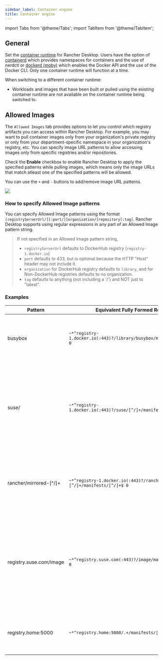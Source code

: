 ```yaml
---
sidebar_label: Container engine
title: Container engine
---
```


import Tabs from '@theme/Tabs';
import TabItem from '@theme/TabItem';

## General

Set the [container runtime] for Rancher Desktop. Users have the option of [containerd] which provides namespaces for containers and the use of nerdctl or [dockerd (moby)] which enables the Docker API and the use of the Docker CLI. Only one container runtime will function at a time.

When switching to a different container runtime:

- Workloads and images that have been built or pulled using the existing container runtime are not available on the container runtime being switched to.

## Allowed Images

The `Allowed Images` tab provides options to let you control which registry artifacts you can access within Rancher Desktop. For example, you may want to pull container images only from your organization's private registry or only from your department-specific namespace in your organization's registry, etc. You can specify image URL patterns to allow accessing images only from specific registries and/or repositories.

Check the **Enable** checkbox to enable Rancher Desktop to apply the specified patterns while pulling images, which means only the image URLs that match atleast one of the specified patterns will be allowed.

You can use the `+` and `-` buttons to add/remove image URL patterns. 

![](/img/preferences/allowed-images.png)

### How to specify Allowed Image patterns

You can specify Allowed Image patterns using the format `[registryServerUrl/][:port/][organization/]repository[:tag]`. Rancher Desktop supports using regular expressions in any part of an Allowed Image pattern string.

> If not specified in an Allowed Image pattern string,
> * `registryServerUrl` defaults to DockerHub registry (`registry-1.docker.io`)
> * `port` defaults to 433, but is optional because the HTTP "Host" header may not include it. 
> * `organization` for DockerHub registry defaults to `library`, and for Non-DockerHub registries defaults to no organization.
> * `tag` defaults to anything (not including a '/') and NOT just to "latest".

### Examples

| Pattern | Equivalent Fully Formed RegEx | Meaning |
| ------------- | ---------------- | ---------------- |
| busybox | ` ~*^registry-1.docker.io(:443)?/library/busybox/manifests/[^/]+$ 0 ` | Allow all tags of the image `busybox` in the default organization `library` and from the default registry `registry-1.docker.io`|
| suse/ | `~*^registry-1.docker.io(:443)?/suse/[^/]+/manifests/[^/]+$ 0` | Allow any tag of any image in the specified organization `suse` and from the default regsitry `registry-1.docker.io` <br/> **Note:** A trailing slash on the repository means a single segment follows, e.g. "suse/nginx", but not "suse/foo/bar". |
| rancher/mirrored-\[^/\]+ | `~*^registry-1.docker.io(:443)?/rancher/mirrored-[^/]+/manifests/[^/]+$ 0` | Allow any tag of any image whose name starts with `mirrored`, and in the specified organization `rancher` and from the default registry `registry-1.docker.io` |
| registry.suse.com/image | `~*^registry.suse.com(:443)?/image/manifests/[^/]+$ 0` | Allow any tag of the image `image` from the specified registry `registry.suse.com` <br/> **Note:** Non-DockerHub registries do not mandate to have organizations, so can have images at the top level (no default organization `library` is inserted). |
| registry.home:5000 | `~*^registry.home:5000/.+/manifests/[^/]+$ 0` | Allow any tag of any image in any organization (or no organization) and from the specified registry `registry.home:5000` |


[container runtime]:
https://kubernetes.io/docs/setup/production-environment/container-runtimes/

[containerd]:
https://containerd.io/

[dockerd (moby)]:
https://mobyproject.org/
